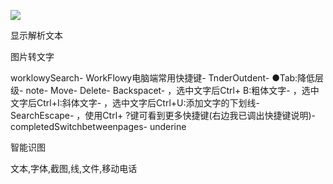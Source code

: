 ![](https://images.cubox.pro/1639678248602/19871/image.jpg)

显示解析文本

图片转文字

worklowySearch-
WorkFlowy电脑端常用快捷键-
TnderOutdent-
●Tab:降低层级-
note-
Move-
Delete-
Backspacet-
，选中文字后Ctrl+ B:粗体文字-
，选中文字后Ctrl+I:斜体文字-
，选中文字后Ctrl+U:添加文字的下划线-
SearchEscape-
，使用Ctrl+ ?键可看到更多快捷键(右边我已调出快捷键说明)-
completedSwitchbetweenpages-
underine

智能识图

文本,字体,截图,线,文件,移动电话